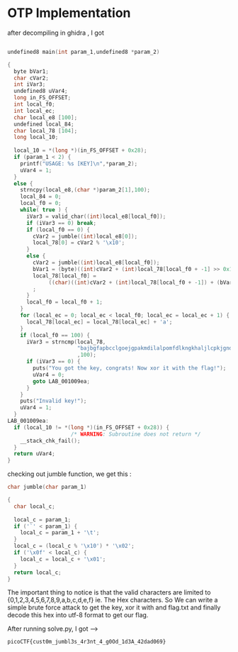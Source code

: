 # OTP Implementation

after decompiling in ghidra , I got 

```c++

undefined8 main(int param_1,undefined8 *param_2)

{
  byte bVar1;
  char cVar2;
  int iVar3;
  undefined8 uVar4;
  long in_FS_OFFSET;
  int local_f0;
  int local_ec;
  char local_e8 [100];
  undefined local_84;
  char local_78 [104];
  long local_10;
  
  local_10 = *(long *)(in_FS_OFFSET + 0x28);
  if (param_1 < 2) {
    printf("USAGE: %s [KEY]\n",*param_2);
    uVar4 = 1;
  }
  else {
    strncpy(local_e8,(char *)param_2[1],100);
    local_84 = 0;
    local_f0 = 0;
    while( true ) {
      iVar3 = valid_char((int)local_e8[local_f0]);
      if (iVar3 == 0) break;
      if (local_f0 == 0) {
        cVar2 = jumble((int)local_e8[0]);
        local_78[0] = cVar2 % '\x10';
      }
      else {
        cVar2 = jumble((int)local_e8[local_f0]);
        bVar1 = (byte)((int)cVar2 + (int)local_78[local_f0 + -1] >> 0x1f);
        local_78[local_f0] =
             ((char)((int)cVar2 + (int)local_78[local_f0 + -1]) + (bVar1 >> 4) & 0xf) - (bVar1 >> 4)
        ;
      }
      local_f0 = local_f0 + 1;
    }
    for (local_ec = 0; local_ec < local_f0; local_ec = local_ec + 1) {
      local_78[local_ec] = local_78[local_ec] + 'a';
    }
    if (local_f0 == 100) {
      iVar3 = strncmp(local_78,
                      "bajbgfapbcclgoejgpakmdilalpomfdlkngkhaljlcpkjgndlgmpdgmnmepfikanepopbapfkdgle ilhkfgilgabldofbcaedgfe"
                      ,100);
      if (iVar3 == 0) {
        puts("You got the key, congrats! Now xor it with the flag!");
        uVar4 = 0;
        goto LAB_001009ea;
      }
    }
    puts("Invalid key!");
    uVar4 = 1;
  }
LAB_001009ea:
  if (local_10 != *(long *)(in_FS_OFFSET + 0x28)) {
                    /* WARNING: Subroutine does not return */
    __stack_chk_fail();
  }
  return uVar4;
}

```

checking out jumble function, we get this : 


```c++
char jumble(char param_1)

{
  char local_c;
  
  local_c = param_1;
  if ('`' < param_1) {
    local_c = param_1 + '\t';
  }
  local_c = (local_c % '\x10') * '\x02';
  if ('\x0f' < local_c) {
    local_c = local_c + '\x01';
  }
  return local_c;
}
```

The important thing to notice is that the valid characters are limited to {0,1,2,3,4,5,6,7,8,9,a,b,c,d,e,f} ie. The Hex characters. So We can write a simple brute force attack to get the key, xor it with and flag.txt and finally decode this hex into utf-8 format to get our flag. 

After running solve.py, I got --> 

```
picoCTF{cust0m_jumbl3s_4r3nt_4_g0Od_1d3A_42dad069}
```